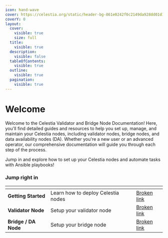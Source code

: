 ```yaml
---
icon: hand-wave
cover: https://celestia.org/static/header-bg-861e0242f0c2149da928dd01d1c3a486.png
coverY: 0
layout:
  cover:
    visible: true
    size: full
  title:
    visible: true
  description:
    visible: false
  tableOfContents:
    visible: true
  outline:
    visible: true
  pagination:
    visible: true
---
```


# Welcome

Welcome to the Celestia Validator and Bridge Node Documentation! Here, you'll find detailed guides and resources to help you set up, manage, and maintain your Celestia nodes, including validator nodes, bridge nodes, and data availability nodes (DA). Whether you're a new user or an advanced operator, our comprehensive documentation will guide you through each step of the process.

Jump in and explore how to set up your Celestia nodes and automate tasks with Ansible playbooks!

### Jump right in

<table data-view="cards"><thead><tr><th></th><th></th><th data-hidden data-card-cover data-type="files"></th><th data-hidden></th><th data-hidden data-card-target data-type="content-ref"></th></tr></thead><tbody><tr><td><strong>Getting Started</strong></td><td>Learn how to deploy Celestia nodes</td><td></td><td></td><td><a href="broken-reference">Broken link</a></td></tr><tr><td><strong>Validator Node</strong></td><td>Setup your validator node</td><td></td><td></td><td><a href="broken-reference">Broken link</a></td></tr><tr><td><strong>Bridge / DA Node</strong></td><td>Setup your bridge node</td><td></td><td></td><td><a href="broken-reference">Broken link</a></td></tr></tbody></table>

